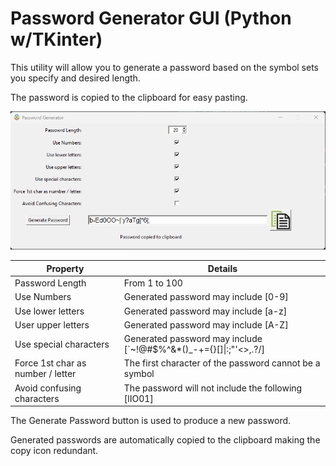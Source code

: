 # Password Generator GUI (Python w/TKinter)

This utility will allow you to generate a password based on the symbol sets you specify and desired length.

The password is copied to the clipboard for easy pasting.

![Password Generator Window](Assets/PasswordGenerator.png)


| **Property**                      | **Details**                                                       |
|-----------------------------------|-------------------------------------------------------------------|
| Password Length                   | From 1 to 100                                                     |
| Use Numbers                       | Generated password may include [0-9]                              |
| Use lower letters                 | Generated password may include [a-z]                              |
| User upper letters                | Generated password may include [A-Z]                              |
| Use special characters            | Generated password may include [`~!@#$%^&*()_-+={}[]\|:;"'<>,.?/] |
| Force 1st char as number / letter | The first character of the password cannot be a symbol            |
| Avoid confusing characters        | The password will not include the following [lIO01]               |

The Generate Password button is used to produce a new password.

Generated passwords are automatically copied to the clipboard making the copy icon redundant.

